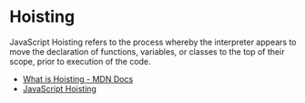 # Hoisting

JavaScript Hoisting refers to the process whereby the interpreter appears to move the declaration of functions, variables, or classes to the top of their scope, prior to execution of the code.

- [What is Hoisting - MDN Docs](https://developer.mozilla.org/en-US/docs/Glossary/Hoisting)
- [JavaScript Hoisting](https://www.geeksforgeeks.org/javascript-hoisting/)

